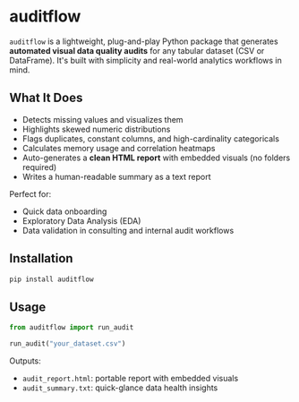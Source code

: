 # auditflow

`auditflow` is a lightweight, plug-and-play Python package that generates **automated visual data quality audits** for any tabular dataset (CSV or DataFrame). It's built with simplicity and real-world analytics workflows in mind.

## What It Does

- Detects missing values and visualizes them
- Highlights skewed numeric distributions
- Flags duplicates, constant columns, and high-cardinality categoricals
- Calculates memory usage and correlation heatmaps
- Auto-generates a **clean HTML report** with embedded visuals (no folders required)
- Writes a human-readable summary as a text report

Perfect for:
- Quick data onboarding
- Exploratory Data Analysis (EDA)
- Data validation in consulting and internal audit workflows

## Installation

```bash
pip install auditflow
```

## Usage

```python
from auditflow import run_audit

run_audit("your_dataset.csv")
```

Outputs:
- `audit_report.html`: portable report with embedded visuals
- `audit_summary.txt`: quick-glance data health insights
